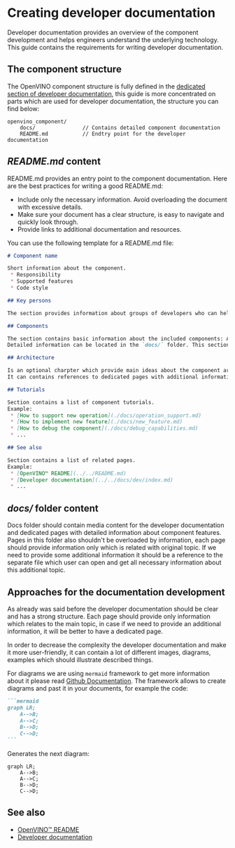 # Creating developer documentation

Developer documentation provides an overview of the component development and helps engineers understand the underlying technology.
This guide contains the requirements for writing developer documentation.


## The component structure

The OpenVINO component structure is fully defined in the [dedicated section of developer documentation](./index.md#openvino-component-structure),
this guide is more concentrated on parts which are used for developer documentation, the structure you can find below:

```
openvino_component/
    docs/               // Contains detailed component documentation
    README.md           // Endtry point for the developer documentation
```

## ***README.md*** content

README.md provides an entry point to the component documentation. Here are the best practices for writing a good README.md:

- Include only the necessary information. Avoid overloading the document with excessive details. 
- Make sure your document has a clear structure, is easy to navigate and quickly look through.
- Provide links to additional documentation and resources.  
  
You can use the following template for a README.md file:
```md
# Component name

Short information about the component.
 * Responsibility
 * Supported features
 * Code style

## Key persons

The section provides information about groups of developers who can help in case of questions, and also review and merge PRs.

## Components

The section contains basic information about the included components: API, sources, tests, etc.
Detailed information can be located in the `docs/` folder. This section can contain links to these pages.

## Architecture

Is an optional charpter which provide main ideas about the component architecture.
It can contains references to dedicated pages with additional information.

## Tutorials

Section contains a list of component tutorials.
Example:
 * [How to support new operation](./docs/operation_support.md)
 * [How to implement new feature](./docs/new_feature.md)
 * [How to debug the component](./docs/debug_capabilities.md)
 * ...

## See also

Section contains a list of related pages.
Example:
 * [OpenVINO™ README](../../README.md)
 * [Developer documentation](../../docs/dev/index.md)
 * ...
```

## ***docs/*** folder content

Docs folder should contain media content for the developer documentation and dedicated pages with detailed information about component features.
Pages in this folder also shouldn't be overloaded by information, each page should provide information only which is related with original topic. If we need to provide some additional information it should be a reference to the separate file which user can open and get all necessary information about this additional topic.

## Approaches for the documentation development

As already was said before the developer documentation should be clear and has a strong structure. Each page should provide only information which relates to the main topic, in case if we need to provide an additional information, it will be better to have a dedicated page.

In order to decrease the complexity the developer documentation and make it more user-friendly, it can contain a lot of different images, diagrams, examples which should illustrate described things.

For diagrams we are using `mermaid` framework to get more information about it please read [Github Documentation](https://docs.github.com/en/get-started/writing-on-github/working-with-advanced-formatting/creating-diagrams). The framework allows to create diagrams and past it in your documents, for example the code:

````md
```mermaid
graph LR;
    A-->B;
    A-->C;
    B-->D;
    C-->D;
```
````

Generates the next diagram:
```mermaid
graph LR;
    A-->B;
    A-->C;
    B-->D;
    C-->D;
```

## See also
 * [OpenVINO™ README](../../README.md)
 * [Developer documentation](./index.md)
